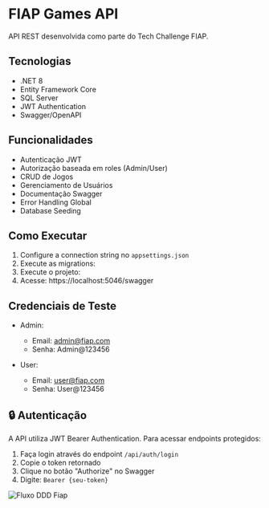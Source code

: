 # FIAP Games API

API REST desenvolvida como parte do Tech Challenge FIAP.

## Tecnologias

- .NET 8
- Entity Framework Core
- SQL Server
- JWT Authentication
- Swagger/OpenAPI

## Funcionalidades

- Autenticação JWT
- Autorização baseada em roles (Admin/User)
- CRUD de Jogos
- Gerenciamento de Usuários
- Documentação Swagger
- Error Handling Global
- Database Seeding

## Como Executar

1. Configure a connection string no `appsettings.json`
2. Execute as migrations:
3. Execute o projeto:
4. Acesse: https://localhost:5046/swagger

## Credenciais de Teste

- Admin:
  - Email: admin@fiap.com
  - Senha: Admin@123456

- User:
  - Email: user@fiap.com
  - Senha: User@123456

## 🔒 Autenticação

A API utiliza JWT Bearer Authentication. Para acessar endpoints protegidos:

1. Faça login através do endpoint `/api/auth/login`
2. Copie o token retornado
3. Clique no botão "Authorize" no Swagger
4. Digite: `Bearer {seu-token}`


![Fluxo DDD Fiap](https://github.com/user-attachments/assets/0f482994-f613-4036-9a2a-3a2e47deea38)

